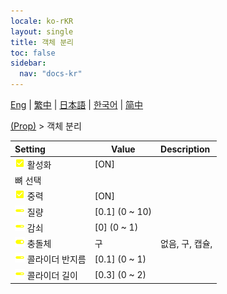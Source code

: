 ```yaml
---
locale: ko-rKR
layout: single
title: 객체 분리
toc: false
sidebar:
  nav: "docs-kr"
---
```

[Eng](/dancexr/menu/2025.4/prop/detach_object) | [繁中](/tw/dancexr/menu/2025.4/prop/detach_object) | [日本語](/jp/dancexr/menu/2025.4/prop/detach_object) | [한국어](/kr/dancexr/menu/2025.4/prop/detach_object) | [简中](/zh/dancexr/menu/2025.4/prop/detach_object)

[(Prop)](../menu#(Prop)) > 객체 분리



| Setting | Value | Description |
| :--- | --- | :--- |
|<nobr>![check_on icon](/images/icon/ic_check_on.png) 활성화</nobr>| [ON] | 
|<nobr> 뼈 선택</nobr>|| 
|<nobr>![check_on icon](/images/icon/ic_check_on.png) 중력</nobr>| [ON] | 
|<nobr>![slider icon](/images/icon/ic_slider.png) 질량</nobr>| [0.1] (0 ~ 10) | 
|<nobr>![slider icon](/images/icon/ic_slider.png) 감쇠</nobr>| [0] (0 ~ 1) | 
|<nobr>![toggle_on icon](/images/icon/ic_toggle_on.png) 충돌체</nobr>| 구 | 없음, 구, 캡슐, 
|<nobr>![slider icon](/images/icon/ic_slider.png) 콜라이더 반지름</nobr>| [0.1] (0 ~ 1) | 
|<nobr>![slider icon](/images/icon/ic_slider.png) 콜라이더 길이</nobr>| [0.3] (0 ~ 2) | 
